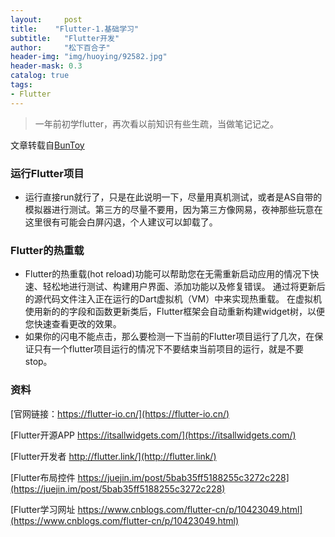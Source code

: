 ```yaml
---
layout:     post
title:    "Flutter-1.基础学习"
subtitle:   "Flutter开发"
author:     "松下百合子"
header-img: "img/huoying/92582.jpg"
header-mask: 0.3
catalog: true
tags:
- Flutter
---
```


> 一年前初学flutter，再次看以前知识有些生疏，当做笔记记之。

文章转载自[BunToy](https://BunToy.github.io/) 


### 运行Flutter项目

- 运行直接run就行了，只是在此说明一下，尽量用真机测试，或者是AS自带的模拟器进行测试。第三方的尽量不要用，因为第三方像网易，夜神那些玩意在这里很有可能会白屏闪退，个人建议可以卸载了。 

### Flutter的热重载

- Flutter的热重载(hot reload)功能可以帮助您在无需重新启动应用的情况下快速、轻松地进行测试、构建用户界面、添加功能以及修复错误。 通过将更新后的源代码文件注入正在运行的Dart虚拟机（VM）中来实现热重载。
在虚拟机使用新的的字段和函数更新类后，Flutter框架会自动重新构建widget树，以便您快速查看更改的效果。 
- 如果你的闪电不能点击，那么要检测一下当前的Flutter项目运行了几次，在保证只有一个flutter项目运行的情况下不要结束当前项目的运行，就是不要stop。


### 资料

[官网链接：https://flutter-io.cn/](https://flutter-io.cn/)

[Flutter开源APP https://itsallwidgets.com/](https://itsallwidgets.com/)

[Flutter开发者 http://flutter.link/](http://flutter.link/)

[Flutter布局控件 https://juejin.im/post/5bab35ff5188255c3272c228](https://juejin.im/post/5bab35ff5188255c3272c228)

[Flutter学习网址 https://www.cnblogs.com/flutter-cn/p/10423049.html](https://www.cnblogs.com/flutter-cn/p/10423049.html)


